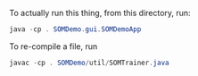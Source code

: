 To actually run this thing, from this directory, run:

```java
java -cp . SOMDemo.gui.SOMDemoApp
```

To re-compile a file, run

```java
javac -cp . SOMDemo/util/SOMTrainer.java
```
